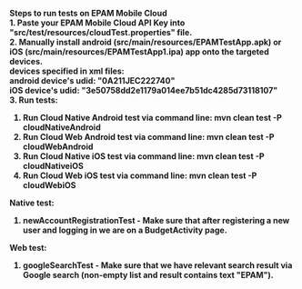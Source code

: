 <b>Steps to run tests on EPAM Mobile Cloud</br>
<b>1.</b> Paste your EPAM Mobile Cloud API Key into "src/test/resources/cloudTest.properties" file. <br>
<b>2.</b> Manually install android (src/main/resources/EPAMTestApp.apk) or iOS (src/main/resources/EPAMTestApp1.ipa) app onto the targeted devices. <br> 
devices specified in xml files: <br>
android device's udid: "0A211JEC222740"  <br>
iOS device's udid: "3e50758dd2e1179a014ee7b51dc4285d73118107"<br>
<b>3. </b>Run tests:

1. Run Cloud Native Android test via command line: mvn clean test -P cloudNativeAndroid
2. Run Cloud Web Android test via command line: mvn clean test -P cloudWebAndroid
3. Run Cloud Native iOS test via command line: mvn clean test -P cloudNativeiOS
4. Run Cloud Web iOS test via command line: mvn clean test -P cloudWebiOS

<b>Native test: </b>

1. <b>newAccountRegistrationTest</b> - Make sure that after registering a new user and logging in we are on a BudgetActivity page.

<b>Web test: </b>
1. <b>googleSearchTest</b> - Make sure that we have relevant search result via Google search (non-empty list and result contains text "EPAM").
